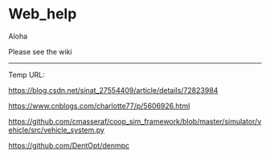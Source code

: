 # Web_help
Aloha

Please see the wiki

-----------------------------------------------------

Temp URL:

https://blog.csdn.net/sinat_27554409/article/details/72823984

https://www.cnblogs.com/charlotte77/p/5606926.html

https://github.com/cmasseraf/coop_sim_framework/blob/master/simulator/vehicle/src/vehicle_system.py

https://github.com/DentOpt/denmpc
